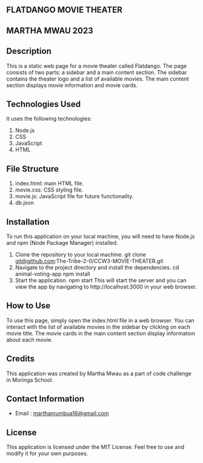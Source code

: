 ## FLATDANGO MOVIE THEATER
## MARTHA MWAU 2023

## Description
This is a static web page for a movie theater called Flatdango. The page consists of two parts: a sidebar and a main content section. The sidebar contains the theater logo and a list of available movies. The main content section displays movie information and movie cards.

## Technologies Used
It uses the following technologies:
1. Node.js
2. CSS
3. JavaScript
4. HTML

## File Structure
1. index.html: main HTML file.
2. movie.css: CSS styling file.
3. movie.js: JavaScript file for future functionality.
4. db.json


## Installation
To run this application on your local machine, you will need to have Node.js and npm (Node Package Manager) installed.
1. Clone the repository to your local machine.
git clone git@github.com:The-Tribe-2-0/CCW3-MOVIE-THEATER.git
2. Navigate to the project directory and install the dependencies.
cd animal-voting-app
npm install
3. Start the application.
npm start
This will start the server and you can view the app by navigating to http://localhost:3000 in your web browser.

## How to Use
To use this page, simply open the index.html file in a web browser. You can interact with the list of available movies in the sidebar by clicking on each movie title. The movie cards in the main content section display information about each movie.

## Credits
This application was created by Martha Mwau as a part of code challenge in Moringa School.

## Contact Information
* Email : marthamumbua16@gmail.com

## License
This application is licensed under the MIT License. Feel free to use and modify it for your own purposes.